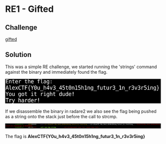 # RE1 - Gifted

## Challenge
[gifted](gifted)

## Solution
This was a simple RE challenge, we started running the 'strings' command against the binary and immediately found the flag.

![Flag from strings](https://github.com/R3dCr3sc3nt/AlexCTF/blob/master/RE1-Gifted/strings.png)

If we disassemble the binary in radare2 we also see the flag being pushed as a string onto the stack just before the call to strcmp.

![Flag from radare2](https://github.com/R3dCr3sc3nt/AlexCTF/blob/master/RE1-Gifted/radare.png)

The flag is **AlexCTF{Y0u_h4v3_45t0n15h1ng_futur3_1n_r3v3r5ing}**
